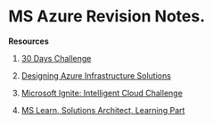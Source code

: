 # MS Azure Revision Notes.

<b>Resources</b>
1. [30 Days Challenge](https://developer.microsoft.com/en-us/offers/30-days-to-learn-it)

2. [Designing Azure Infrastructure Solutions](https://learn.microsoft.com/en-gb/users/cloudskillschallenge/collections/rqrnbj1ggr7n)

3. [Microsoft Ignite: Intelligent Cloud Challenge](https://learn.microsoft.com/en-gb/users/cloudskillschallenge/collections/qdgnhgkz1r78)

4. [MS Learn, Solutions Architect, Learning Part](https://bit.ly/3TCZbw5)
